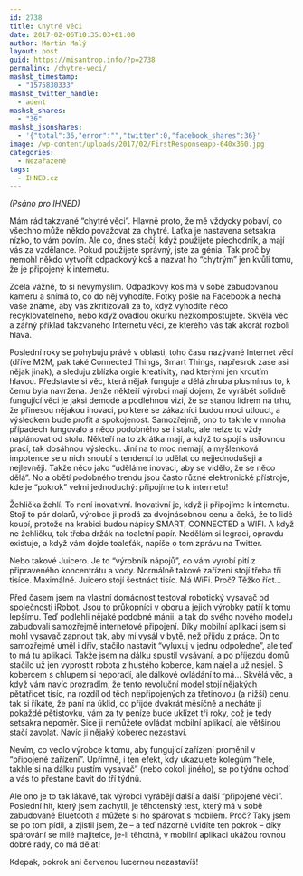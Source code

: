 ```yaml
---
id: 2738
title: Chytré věci
date: 2017-02-06T10:35:03+01:00
author: Martin Malý
layout: post
guid: https://misantrop.info/?p=2738
permalink: /chytre-veci/
mashsb_timestamp:
  - "1575830333"
mashsb_twitter_handle:
  - adent
mashsb_shares:
  - "36"
mashsb_jsonshares:
  - '{"total":36,"error":"","twitter":0,"facebook_shares":36}'
image: /wp-content/uploads/2017/02/FirstResponseapp-640x360.jpg
categories:
  - Nezařazené
tags:
  - IHNED.cz
---
```

_<span style="font-weight: 400;">(Psáno pro IHNED)</span>_

<span style="font-weight: 400;">Mám rád takzvané “chytré věci”. Hlavně proto, že mě vždycky pobaví, co všechno může někdo považovat za chytré. Laťka je nastavena setsakra nízko, to vám povím. Ale co, dnes stačí, když použijete přechodník, a mají vás za vzdělance. Pokud použijete správný, jste za génia. Tak proč by nemohl někdo vytvořit odpadkový koš a nazvat ho “chytrým” jen kvůli tomu, že je připojený k internetu.</span>

<span style="font-weight: 400;">Zcela vážně, to si nevymýšlím. Odpadkový koš má v sobě zabudovanou kameru a snímá to, co do něj vyhodíte. Fotky pošle na Facebook a nechá vaše známé, aby vás zkritizovali za to, když vyhodíte něco recyklovatelného, nebo když ovadlou okurku nezkompostujete. Skvělá věc a zářný příklad takzvaného Internetu věcí, ze kterého vás tak akorát rozbolí hlava.</span>

<span style="font-weight: 400;">Poslední roky se pohybuju právě v oblasti, toho času nazývané Internet věcí (dříve M2M, pak také Connected Things, Smart Things, napřesrok zase asi nějak jinak), a sleduju zblízka orgie kreativity, nad kterými jen kroutím hlavou. Představte si věc, která nějak funguje a dělá zhruba plusmínus to, k čemu byla navržena. Jenže někteří výrobci mají dojem, že vyrábět solidně fungující věci je jaksi demodé a podlehnou vizi, že se stanou lídrem na trhu, že přinesou nějakou inovaci, po které se zákazníci budou moci utlouct, a výsledkem bude profit a spokojenost. Samozřejmě, ono to takhle v mnoha případech fungovalo a něco podobného se i stalo, ale nelze to vždy naplánovat od stolu. Někteří na to zkrátka mají, a když to spojí s usilovnou prací, tak dosáhnou výsledku. Jiní na to moc nemají, a myšlenková impotence se u nich snoubí s tendencí to udělat co nejjednodušeji a nejlevněji. Takže něco jako “uděláme inovaci, aby se vidělo, že se něco dělá”. No a obětí podobného trendu jsou často různé elektronické přístroje, kde je “pokrok” velmi jednoduchý: připojíme to k internetu!</span>

<span style="font-weight: 400;">Žehlička žehlí. To není inovativní. Inovativní je, když ji připojíme k internetu. Stojí to pár dolarů, výrobce ji prodá za dvojnásobnou cenu a čeká, že to lidé koupí, protože na krabici budou nápisy SMART, CONNECTED a WIFI. A když ne žehličku, tak třeba držák na toaletní papír. Nedělám si legraci, opravdu existuje, a když vám dojde toaleťák, napíše o tom zprávu na Twitter.</span>

<span style="font-weight: 400;">Nebo takové Juicero. Je to “výrobník nápojů”, co vám vyrobí pití z připraveného koncentrátu a vody. Normálně takové zařízení stojí třeba tři tisíce. Maximálně. Juicero stojí šestnáct tisíc. Má WiFi. Proč? Těžko říct…</span>

<span style="font-weight: 400;">Před časem jsem na vlastní domácnost testoval robotický vysavač od společnosti iRobot. Jsou to průkopníci v oboru a jejich výrobky patří k tomu lepšímu. Teď podlehli nějaké podobné mánii, a tak do svého nového modelu zabudovali samozřejmě internetové připojení. Díky mobilní aplikaci jsem si mohl vysavač zapnout tak, aby mi vysál v bytě, než přijdu z práce. On to samozřejmě uměl i dřív, stačilo nastavit “vyluxuj v jednu odpoledne”, ale teď to má tu aplikaci. Takže jsem na dálku spustil vysávání, a po příjezdu domů stačilo už jen vyprostit robota z hustého koberce, kam najel a už nesjel. S kobercem s chlupem si neporadí, ale dálkové ovládání to má… Skvělá věc, a když vám navíc prozradím, že tento revoluční model stojí nějakých pětatřicet tisíc, na rozdíl od těch nepřipojených za třetinovou (a nižší) cenu, tak si říkáte, že paní na úklid, co přijde dvakrát měsíčně a necháte jí pokaždé pětistovku, vám za ty peníze bude uklízet tři roky, což je tedy setsakra nepoměr. Sice ji nemůžete ovládat mobilní aplikací, ale většinou stačí zavolat. Navíc ji nějaký koberec nezastaví.</span>

<span style="font-weight: 400;">Nevím, co vedlo výrobce k tomu, aby fungující zařízení proměnil v “připojené zařízení”. Upřímně, i ten efekt, kdy ukazujete kolegům “hele, takhle si na dálku pustím vysavač” (nebo cokoli jiného), se po týdnu ochodí a vás to přestane bavit do tří týdnů.</span>

<span style="font-weight: 400;">Ale ono je to tak lákavé, tak výrobci vyrábějí další a další “připojené věci”. Poslední hit, který jsem zachytil, je těhotenský test, který má v sobě zabudované Bluetooth a můžete si ho spárovat s mobilem. Proč? Taky jsem se po tom pídil, a zjistil jsem, že &#8211; a teď názorně uvidíte ten pokrok &#8211; díky spárování se milé majitelce, je-li těhotná, v mobilní aplikaci ukážou rovnou dobré rady, co má dělat!</span>

<span style="font-weight: 400;">Kdepak, pokrok ani červenou lucernou nezastavíš!</span>